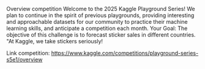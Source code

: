 Overview competition
Welcome to the 2025 Kaggle Playground Series! We plan to continue in the spirit of previous playgrounds, providing interesting and approachable datasets for our community to practice their machine learning skills, and anticipate a competition each month.
Your Goal: The objective of this challenge is to forecast sticker sales in different countries. "At Kaggle, we take stickers seriously!

Link competition: https://www.kaggle.com/competitions/playground-series-s5e1/overview
